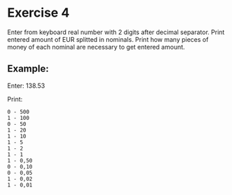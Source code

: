 # Exercise 4
Enter from keyboard real number with 2 digits after decimal separator. Print entered amount of EUR splitted in nominals. Print how many pieces of money of each nominal are necessary to get entered amount.
## Example:

Enter: 138.53

Print:
```
0 - 500 
1 - 100 
0 - 50 
1 - 20 
1 - 10 
1 - 5 
1 - 2 
1 - 1 
1 - 0,50 
0 - 0,10 
0 - 0,05 
1 - 0,02 
1 - 0,01
```
